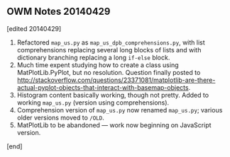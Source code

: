 ## OWM Notes 20140429

[edited 20140429]

 1. Refactored `map_us.py` as `map_us_dpb_comprehensions.py`, with list comprehensions replacing several long blocks of lists and with dictionary branching replacing a long `if-else` block.
 1. Much time expent studying how to create a class using MatPlotLib.PyPlot, but no resolution. Question finally posted to http://stackoverflow.com/questions/23371081/matplotlib-are-there-actual-pyplot-objects-that-interact-with-basemap-objects.
 1. Histogram content basically working, though not pretty. Added to working `map_us.py` (version using comprehensions).
 1. Comprehension version of `map_us.py` now renamed `map_us.py`; various older versions moved to `/OLD`.
 1. MatPlotLib to be abandoned — work now beginning on JavaScript version.

[end]
